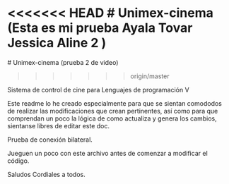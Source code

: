 ﻿<<<<<<< HEAD
﻿# Unimex-cinema (Esta es mi prueba Ayala Tovar Jessica Aline 2 ) 
=======
﻿# Unimex-cinema (prueba 2 de video) 
>>>>>>> origin/master

Sistema de control de cine para Lenguajes de programación V

Este readme lo he creado especialmente para que se sientan comododos de realizar las
modificaciones que crean pertinentes, así como para que comprendan un poco la 
lógica de como actualiza y genera los cambios, sientanse libres de editar este doc. 

Prueba de conexión bilateral. 

Jueguen un poco con este archivo antes de comenzar a modificar el código. 

Saludos Cordiales a todos. 

